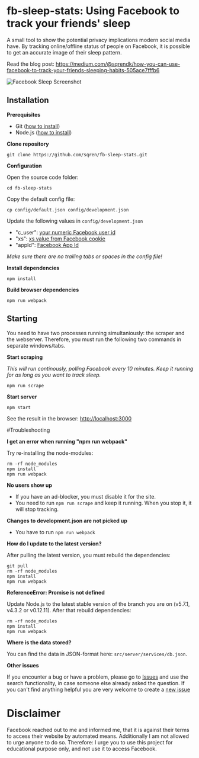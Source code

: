 # fb-sleep-stats: Using Facebook to track your friends' sleep

A small tool to show the potential privacy implications modern social media have. By tracking online/offline status of people on Facebook, it is possible to get an accurate image of their sleep pattern.

Read the blog post: https://medium.com/@sqrendk/how-you-can-use-facebook-to-track-your-friends-sleeping-habits-505ace7fffb6

![Facebook Sleep Screenshot](https://cloud.githubusercontent.com/assets/209966/13382859/b7b31aa4-de7e-11e5-8fca-35d68fe2f02f.png)


## Installation

**Prerequisites**
 - Git ([how to install](https://git-scm.com/book/en/v2/Getting-Started-Installing-Git))
 - Node.js ([how to install](https://docs.npmjs.com/getting-started/installing-node))

**Clone repository**
```
git clone https://github.com/sqren/fb-sleep-stats.git
```

**Configuration**

Open the source code folder:
```
cd fb-sleep-stats
```

Copy the default config file:
```
cp config/default.json config/development.json
```

Update the following values in `config/development.json`
 - "c_user": [your numeric Facebook user id](http://findmyfbid.com/)
 -  "xs": [xs value from Facebook cookie](https://gist.github.com/sqren/0e4563f258c9e85e4ae1)
 - "appId": [Facebook App Id](https://gist.github.com/sqren/1ac0f5d316fcbd46d8c1)

*Make sure there are no trailing tabs or spaces in the config file!*

**Install dependencies**
```
npm install
```

**Build browser dependencies**
```
npm run webpack
```

## Starting

You need to have two processes running simultaniously: the scraper and the webserver. Therefore, you must run the following two commands in separate windows/tabs.

**Start scraping**

*This will run continously, polling Facebook every 10 minutes. Keep it running for as long as you want to track sleep.*
```
npm run scrape
```

**Start server**
```
npm start
```

See the result in the browser: [http://localhost:3000](http://localhost:3000)

#Troubleshooting

**I get an error when running "npm run webpack"**

Try re-installing the node-modules:
```
rm -rf node_modules
npm install
npm run webpack
```

**No users show up**
 - If you have an ad-blocker, you must disable it for the site.
 - You need to run `npm run scrape` and keep it running. When you stop it, it will stop tracking.

**Changes to development.json are not picked up**
 - You have to run `npm run webpack`

**How do I update to the latest version?**

After pulling the latest version, you must rebuild the dependencies:
```
git pull
rm -rf node_modules
npm install
npm run webpack
```

**ReferenceError: Promise is not defined**

Update Node.js to the latest stable version of the branch you are on (v5.7.1, v4.3.2 or v0.12.11). After that rebuild dependencies:
```
rm -rf node_modules
npm install
npm run webpack
```

**Where is the data stored?**

You can find the data in JSON-format here: `src/server/services/db.json`.

**Other issues**

If you encounter a bug or have a problem, please go to [Issues](https://github.com/sqren/fb-sleep-stats/issues?utf8=%E2%9C%93&q=is%3Aissue+) and use the search functionality, in case someone else already asked the question. If you can't find anything helpful you are very welcome to create a [new issue](https://github.com/sqren/fb-sleep-stats/issues/new)


# Disclaimer
Facebook reached out to me and informed me, that it is against their terms to access their website by automated means. Additionally I am not allowed to urge anyone to do so. Therefore: I urge you to use this project for educational purpose only, and not use it to access Facebook.
